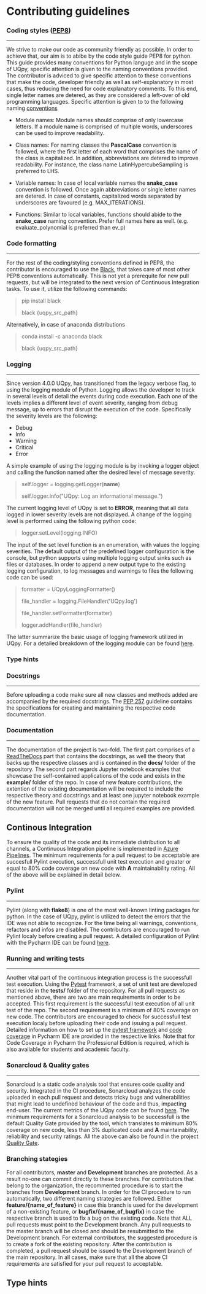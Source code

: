 # Contributing guidelines

### Coding styles ([PEP8](https://www.python.org/dev/peps/pep-0008/ "Style Guide for Python"))
___
We strive to make our code as community friendly as possible. In order to achieve that, our aim is to abibe by the code style guide PEP8 for python. This guide provides many conventions for Python languge and in the scope of UQpy, specific attention is given to the naming conventions provided. The contributor is adviced to give specific attention to these conventions that make the code, developer friendly as well as self-explanatory in most cases, thus reducing the need for code explanatory comments. To this end, single letter names are detered, as they are considered a left-over of old programming languages. Specific attention is given to to the following naming [conventions](https://pep8.org/#prescriptive-naming-conventions "Python naming conventions")

* Module names: Module names should comprise of only lowercase letters. If a module name is comprised of multiple words, underscores can be used to improve readability.

* Class names: For naming classes the **PascalCase** convention is followed, where the first letter of each word that comprises the name of the class is capitalized. In addition, abbreviations are detered to improve readability. For instance, the class name LatinHypercubeSampling is preferred to LHS.

* Variable names: In case of local variable names the **snake_case** convention is followed. Once again abbreviations or single letter names are detered. In case of constants, capitalized words separated by underscores are favoured (e.g. MAX_ITERATIONS).

* Functions: Similar to local variables, functions should abide to the **snake_case** naming convention. Prefer full names here as well. (e.g. evaluate_polynomial is preferred than ev_p)

### Code formatting
___
For the rest of the coding/styling conventions defined in PEP8, the contributor is encouraged to use the [Black](https://pypi.org/project/black/#:~:text=Black%20is%20the%20uncompromising%20Python,energy%20for%20more%20important%20matters. "coding formatter"), that takes care of most other PEP8 conventions automatically.  This is not yet a prerequite for new pull requests, but will be integrated to the next version of Continuous Integration tasks. To use it, utilize the following commands:

> pip install black
>
> black {uqpy_src_path}


Alternatively, in case of anaconda distributions

> conda install -c anaconda black
>
> black {uqpy_src_path}

### Logging
___

Since version 4.0.0 UQpy, has transitioned from the legacy verbose flag, to using the logging module of Python. Logging allows the developer to track in several levels of detail the events during code execution. Each one of the levels implies a different level of event severity, ranging from debug message, up to errors that disrupt the execution of the code. Specifically the severity levels are the following:

- Debug
- Info
- Warning
- Critical
- Error

A simple example of using the logging module is by invoking a logger object and calling the function named after the desired level of message severity. 

> self.logger = logging.getLogger(__name__)
> 
> self.logger.info("UQpy: Log an informational message.")

The current logging level of UQpy is set to **ERROR**, meaning that all data logged in lower severity levels are not displayed. A change of the logging level is performed using the following python code:

> logger.setLevel(logging.INFO)

The input of the set level function is an enumeration, with values the logging severities. The default output of the predefined logger  configuration is the console, but python supports using multiple logging output sinks such as files or databases. In order to append a new output type to the existing logging configuration, to log messages and warnings to files the following code can be used:

> formatter = UQpyLoggingFormatter() 
> 
> file_handler = logging.FileHandler('UQpy.log')
> 
> file_handler.setFormatter(formatter)
> 
> logger.addHandler(file_handler)

The latter summarize the basic usage of logging framework utilized in UQpy. For a detailed breakdown of the logging module can be found [here](https://docs.python.org/3/howto/logging-cookbook.html "Logging documentation").

### Type hints

### Docstrings
___
Before uploading a code make sure all new classes and methods added are accompanied by the required docstrings. The [PEP 257](https://www.python.org/dev/peps/pep-0257/ "Docstring conventions") guideline contains the specifications for creating and maintaining the respective code documentation.

### Documentation
___
The documentation of the project is two-fold. The first part comprises of a [ReadTheDocs](https://uqpyproject.readthedocs.io/en/latest/ "UQpy documentation") part that contains the docstrings, as well the theory that backs up the respective classes and is contained in the **docs/** folder of the repository. The second part regards Jupyter notebook examples that showcase the self-contained applications of the code and exists in the **example/** folder of the repo. In case of new feature contributions, the extention of the existing documentation will be required to include the respective theory and docstrings and at least one jupyter notebook example of the new feature. Pull requests that do not contain the required documentation will not be merged until all required examples are provided.


## Continous Integration
To ensure the quality of the code and its immediate distribution to all channels, a Continuous Integration pipeline is implemented in [Azure Pipelines](https://dev.azure.com/UQpy/UQpy/_build). The minimum requirements for a pull request to be acceptable are succesfull Pylint execution, successfull unit test execution and greater or equal to 80% code coverage on new code with **A** maintainability rating.  All of the above will be explained in detail below.

### Pylint
___
Pylint (along with **flake8**) is one of the most well-known linting packages for python. In the case of UQpy, pylint is utilized to detect the errors that the IDE was not able to recognize. For the time being all warnings, conventions, refactors and infos are disabled. The contributors are encouraged to run Pylint localy before creating a pull request. A  detailed configuration of Pylint with the Pycharm IDE can be found [here](https://www.jetbrains.com/help/pycharm/configuring-third-party-tools.html).

### Running and writing tests
___
Another vital part of the continuous integration process is the successfull test execution. Using the [Pytest](https://docs.pytest.org/en/stable/) framework, a set of unit test are developed that reside in the **tests/** folder of the repository. For all pull requests as mentioned above, there are two are main requirements in order to be accepted. This first requirement is the successfull test execution of all unit test of the repo. The second requirement is a minimum of 80% coverage on new code. The contributors are encouraged to check for successfull test execution localy before uploading their code and issuing a pull request. Detailed information on how to set up the [pytest framework](https://www.jetbrains.com/help/pycharm/pytest.html#pytest-bdd) and [code coverage](https://www.jetbrains.com/help/pycharm/code-coverage.html#run-with-coverage) in Pycharm IDE are provided in the respective links. Note that for Code Coverage in Pycharm the Professional Edition is required, which is also available for students and academic faculty.

### Sonarcloud & Quality gates
___
Sonarcloud is a static code analysis tool that ensures code quality and security. Integrated in the CI procedure, Sonarcloud analyzes the code uploaded in each pull request and detects tricky bugs and vulnerabilities that might lead to undefined behaviour of the code  and thus, impacting end-user. The current metrics of the UQpy code can be found [here](https://sonarcloud.io/dashboard?id=SURGroup_UQpy). The minimum requirements for a Sonarcloud analysis to be successfull is the default Quality Gate provided by the tool, which translates to minimum 80% coverage on new code, less than 3% duplicated code and **A** maintainability, reliability and security ratings. All the above can also be found in the project [Quality Gate](https://sonarcloud.io/organizations/jhusurg/quality_gates/show/9). 


### Branching stategies

For all contributors, **master** and **Development** branches are protected. As a result no-one can commit directly to these branches. For contributors that belong to the organization, the recommented procedure is to start the branches from **Development** branch. In order for the CI procedure to run automatically, two different naming strategies are followed. Either **feature/{name_of_feature}** in case this branch is used for the development of a non-existing feature, or **bugfix/{name_of_bugfix}** in case the respective branch is used to fix a bug on the existing code. Note that ALL pull requests must point to the Development branch. Any pull requests to the master branch will be closed and should be resubmitted to the Development branch. For external contributors, the suggested procedure is to create a fork of the existing repository. After the contribution is completed, a pull request should be issued to the Development branch of the main repository. In all cases, make sure that all the above CI requirements are satisfied for your pull request to acceptable.

## Type hints

